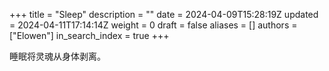+++
title = "Sleep"
description = ""
date = 2024-04-09T15:28:19Z
updated = 2024-04-11T17:14:14Z
weight = 0
draft = false
aliases = []
authors = ["Elowen"]
in_search_index = true
+++

睡眠将灵魂从身体剥离。
